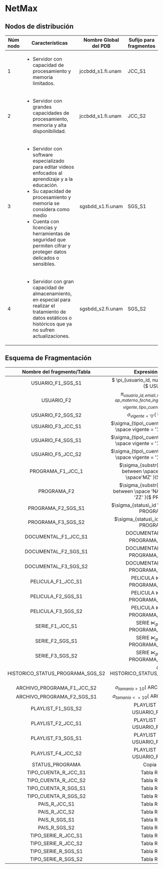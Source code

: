 # NetMax

## Nodos de distribución

|Núm nodo | Características | Nombre Global del PDB | Sufijo para fragmentos
|--|--|--|--|
| 1 | <ul><li>Servidor con capacidad de procesamiento y memoria limitados. </li></ul>| jccbdd_s1.fi.unam | JCC_S1 |
| 2 | <ul><li>Servidor con grandes capacidades de procesamiento, memoria y alta disponibilidad. </li></ul>| jccbdd_s1.fi.unam | JCC_S2 |
| 3 | <ul><li>Servidor con software especializado para editar videos enfocados al aprendizaje y a la educación. </li><li>Su capacidad de procesamiento y memoria se considera como medio</li><li>Cuenta con licencias y herramientas de seguridad que permiten cifrar y proteger datos delicados o sensibles.</li></ul>| sgsbdd_s1.fi.unam | SGS_S1 |
| 4 | <ul><li>Servidor con gran capacidad de almacenamiento, en especial para realizar el tratamiento de datos estáticos o históricos que ya no sufren actualizaciones.</li></ul>| sgsbdd_s2.fi.unam | SGS_S2 |

## Esquema de Fragmentación

| Nombre del fragmento/Tabla | Expresión algebraica |
|:--:|:--:|
| USUARIO_F1_SGS_S1| $ \pi_{usuario\_id, num\_tarjeta, password}($ USUARIO $)$ | 
| USUARIO_F2	| $\pi_{usuario\_id,email, nombre, ap\_paterno, ap\_materno, fecha\_ingreso, fecha\_fin\_cuenta, vigente, tipo\_cuenta\_id}($ USUARIO $)$ |
| USUARIO_F2_SGS_S2| $\sigma_{vigente = '0'}($ USUARIO_F2 $)$ |
| USUARIO_F3_JCC_S1| $\sigma_{tipo\_cuenta\_id = '1'\space and \space vigente = '1'}($ USUARIO_F2 $)$ |
| USUARIO_F4_SGS_S1| $\sigma_{tipo\_cuenta\_id = '2'\space and \space vigente = '1'}($ USUARIO_F2 $)$ | 
| USUARIO_F5_JCC_S2| $\sigma_{tipo\_cuenta\_id = '3'\space and \space vigente = '1'}($ USUARIO_F2 $)$ | 
| PROGRAMA_F1_JCC_1 | $\sigma_{substr(folio, 1, 2) \space between \space 'AA' \space and \space'MZ' }($ PROGRAMA $)$ | 
| PROGRAMA_F2 | $\sigma_{substr(folio, 1, 2) \space between \space 'NA' \space and \space 'ZZ' }($ PROGRAMA $)$ | 
| PROGRAMA_F2_SGS_S1 | $\sigma_{status\_id \space in (1, 2, 3) }($ PROGRAMA\_F2 $)$ | 
| PROGRAMA_F3_SGS_S2 | $\sigma_{status\_id \space in (4, 5) }($ PROGRAMA\_F2 $)$ | 
| DOCUMENTAL_F1_JCC_S1 | DOCUMENTAL $⋉_{programa\_id} ($ PROGRAMA_F1_JCC_S1 $)$ | 
| DOCUMENTAL_F2_SGS_S1 | DOCUMENTAL $⋉_{programa\_id} ($ PROGRAMA_F2_SGS_S1 $)$ | 
| DOCUMENTAL_F3_SGS_S2 | DOCUMENTAL $⋉_{programa\_id} ($ PROGRAMA_F3_SGS_S2 $)$ | 
| PELICULA_F1_JCC_S1 | PELICULA $⋉_{programa\_id} ($ PROGRAMA_F1_JCC_S1 $)$ | 
| PELICULA_F2_SGS_S1 | PELICULA $⋉_{programa\_id} ($ PROGRAMA_F2_SGS_S1 $)$ | 
| PELICULA_F3_SGS_S2 | PELICULA $⋉_{programa\_id} ($ PROGRAMA_F3_SGS_S2 $)$ | 
| SERIE_F1_JCC_S1 | SERIE $⋉_{programa\_id} ($ PROGRAMA_F1_JCC_S1 $)$ | 
| SERIE_F2_SGS_S1 | SERIE $⋉_{programa\_id} ($ PROGRAMA_F2_SGS_S1 $)$ | 
| SERIE_F3_SGS_S2 | SERIE $⋉_{programa\_id} ($ PROGRAMA_F3_SGS_S2 $)$ | 
| HISTORICO_STATUS_PROGRAMA_SGS_S2|$\sigma($ HISTORICO_STATUS_PROGRAMA_SGS_S1 $)$ | 
| ARCHIVO_PROGRAMA_F1_JCC_S2 | $\sigma_{tamanio > 10}($ ARCHIVO_PROGRAMA $)$ | 
| ARCHIVO_PROGRAMA_F2_SGS_S1 | $\sigma_{tamanio <= 10}($ ARCHIVO_PROGRAMA $)$ | 
| PLAYLIST_F1_SGS_S2 | PLAYLIST $⋉_{usuario\_id} ($ USUARIO_F2_SGS_S2 $)$ | 
| PLAYLIST_F2_JCC_S1 | PLAYLIST $⋉_{usuario\_id} ($ USUARIO_F3_JCC_S1 $)$ | 
| PLAYLIST_F3_SGS_S1 | PLAYLIST $⋉_{usuario\_id} ($ USUARIO_F4_SGS_S1 $)$ | 
| PLAYLIST_F4_JCC_S2 | PLAYLIST $⋉_{usuario\_id} ($ USUARIO_F5_JCC_S2 $)$ | 
| STATUS_PROGRAMA | Copia Manual |
| TIPO_CUENTA_R_JCC_S1 | Tabla Replicada |
| TIPO_CUENTA_R_JCC_S2 | Tabla Replicada |
| TIPO_CUENTA_R_SGS_S1 | Tabla Replicada |
| TIPO_CUENTA_R_SGS_S2 | Tabla Replicada |
| PAIS_R_JCC_S1 | Tabla Replicada |
| PAIS_R_JCC_S2 | Tabla Replicada |
| PAIS_R_SGS_S1 | Tabla Replicada |
| PAIS_R_SGS_S2 | Tabla Replicada |
| TIPO_SERIE_R_JCC_S1 | Tabla Replicada |
| TIPO_SERIE_R_JCC_S2 | Tabla Replicada |
| TIPO_SERIE_R_SGS_S1 | Tabla Replicada |
| TIPO_SERIE_R_SGS_S2 | Tabla Replicada |